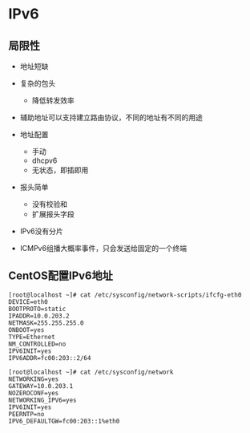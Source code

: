 # IPv6
## 局限性
- 地址短缺
- 复杂的包头
    - 降低转发效率

- 辅助地址可以支持建立路由协议，不同的地址有不同的用途

- 地址配置
    - 手动
    - dhcpv6
    - 无状态，即插即用
- 报头简单
    - 没有校验和
    - 扩展报头字段

- IPv6没有分片

- ICMPv6组播大概率事件，只会发送给固定的一个终端

## CentOS配置IPv6地址
```
[root@localhost ~]# cat /etc/sysconfig/network-scripts/ifcfg-eth0
DEVICE=eth0
BOOTPROTO=static
IPADDR=10.0.203.2
NETMASK=255.255.255.0
ONBOOT=yes
TYPE=Ethernet
NM_CONTROLLED=no
IPV6INIT=yes
IPV6ADDR=fc00:203::2/64

[root@localhost ~]# cat /etc/sysconfig/network
NETWORKING=yes
GATEWAY=10.0.203.1
NOZEROCONF=yes
NETWORKING_IPV6=yes
IPV6INIT=yes
PEERNTP=no
IPV6_DEFAULTGW=fc00:203::1%eth0
```